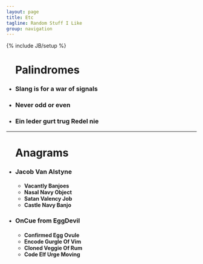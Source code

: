 ```yaml
---
layout: page
title: Etc
tagline: Random Stuff I Like
group: navigation
---
```

{% include JB/setup %}

<div class="floatingBox" style="margin-top:25px">
  <ul class="palindromes">
    <h1>Palindromes</h1>
    <li>
      <h3>Slang is for a war of signals</h3>
    </li>
    <li>
      <h3>Never odd or even</h3>
    </li>
    <li>
      <h3>Ein leder gurt trug Redel nie</h3>
    </li>
  </ul>
  <hr/>
  <ul>
    <h1>
      Anagrams
    </h1>
    <li>
      <h3>Jacob Van Alstyne</h3>
    </li>
    <ul>
      <h4>
        <li>Vacantly Banjoes</li>
        <li>Nasal Navy Object</li>
        <li>Satan Valency Job</li>
        <li>Castle Navy Banjo</li>
      </h4>
    </ul>
    <li>
      <h3>OnCue from EggDevil</h3>
    </li>
    <ul>
      <h4>
        <li>Confirmed Egg Ovule</li>
        <li>Encode Gurgle Of Vim</li>
        <li>Cloned Veggie Of Rum</li>
        <li>Code Elf Urge Moving</li>
      </h4>
    </ul>
  </ul>
</div>
